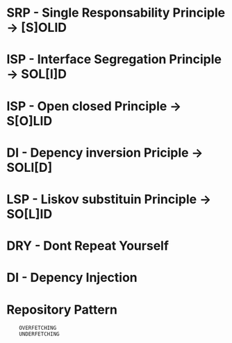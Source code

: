 # SRP - Single Responsability Principle -> [S]OLID

# ISP - Interface Segregation Principle -> SOL[I]D

# ISP - Open closed Principle -> S[O]LID

# DI - Depency inversion Priciple -> SOLI[D]

# LSP - Liskov substituin Principle -> SO[L]ID

# DRY - Dont Repeat Yourself

# DI - Depency Injection

# Repository Pattern

```
    OVERFETCHING
    UNDERFETCHING
```
